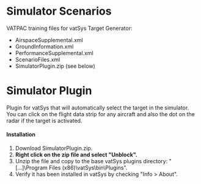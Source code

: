 # Simulator Scenarios

VATPAC training files for vatSys Target Generator:
- AirspaceSupplemental.xml
- GroundInformation.xml
- PerformanceSupplemental.xml
- ScenarioFiles.xml
- SimulatorPlugin.zip (see below)

# Simulator Plugin

Plugin for vatSys that will automatically select the target in the simulator.  You can click on the flight data strip for any aircraft and also the dot on the radar if the target is activated.

#### Installation

1. Download SimulatorPlugin.zip.
2. **Right click on the zip file and select "Unblock".**
3. Unzip the file and copy to the base vatSys plugins directory: "[...]\Program Files (x86)\vatSys\bin\Plugins".
4. Verify it has been installed in vatSys by checking "Info > About".
